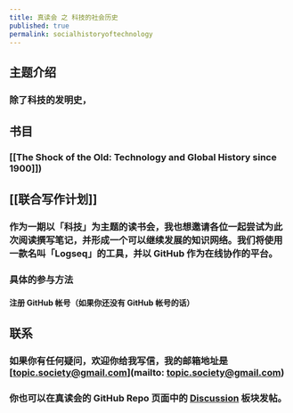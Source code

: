 ```yaml
---
title: 真读会 之 科技的社会历史
published: true
permalink: socialhistoryoftechnology
---
```


## 主题介绍
### 除了科技的发明史，
## 书目
### [[The Shock of the Old: Technology and Global History since 1900]])
## [[联合写作计划]]
### 作为一期以「科技」为主题的读书会，我也想邀请各位一起尝试为此次阅读撰写笔记，并形成一个可以继续发展的知识网络。我们将使用一款名叫「Logseq」的工具，并以 GitHub 作为在线协作的平台。
### 具体的参与方法
#### 注册 GitHub 帐号（如果你还没有 GitHub 帐号的话）
## 联系
### 如果你有任何疑问，欢迎你给我写信，我的邮箱地址是 [topic.society@gmail.com](mailto: topic.society@gmail.com)
### 你也可以在真读会的 GitHub Repo 页面中的 [Discussion](https://github.com/TopicSociety/ATrueReadingClub/discussions) 板块发帖。